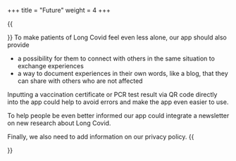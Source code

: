 +++
title = "Future"
weight = 4
+++

{{<section title="Beyond the MVP">}}
To make patients of Long Covid feel even less alone, our app should also provide 
* a possibility for them to connect with others in the same situation to exchange experiences
* a way to document experiences in their own words, like a blog, that they can share with others who are not affected

Inputting a vaccination certificate or PCR test result via QR code directly into the app could help to avoid errors and make the app even easier to use.

To help people be even better informed our app could integrate a newsletter on new research about Long Covid.

Finally, we also need to add information on our privacy policy.
{{</section>}}
